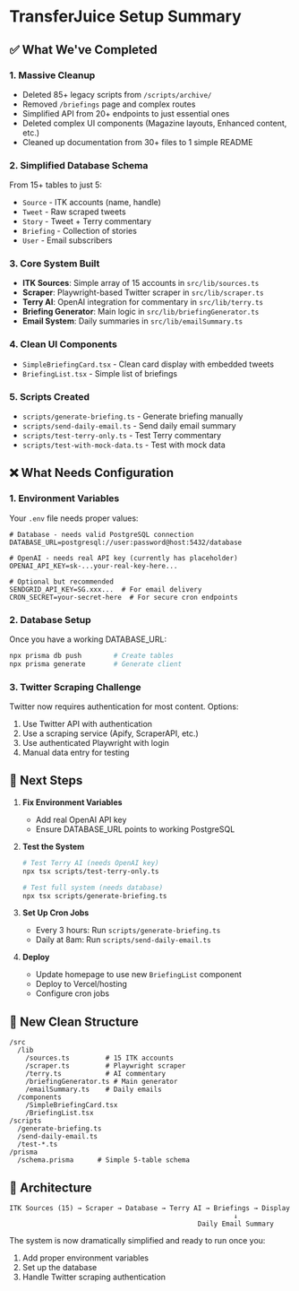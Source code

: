 # TransferJuice Setup Summary

## ✅ What We've Completed

### 1. **Massive Cleanup**

- Deleted 85+ legacy scripts from `/scripts/archive/`
- Removed `/briefings` page and complex routes
- Simplified API from 20+ endpoints to just essential ones
- Deleted complex UI components (Magazine layouts, Enhanced content, etc.)
- Cleaned up documentation from 30+ files to 1 simple README

### 2. **Simplified Database Schema**

From 15+ tables to just 5:

- `Source` - ITK accounts (name, handle)
- `Tweet` - Raw scraped tweets
- `Story` - Tweet + Terry commentary
- `Briefing` - Collection of stories
- `User` - Email subscribers

### 3. **Core System Built**

- **ITK Sources**: Simple array of 15 accounts in `src/lib/sources.ts`
- **Scraper**: Playwright-based Twitter scraper in `src/lib/scraper.ts`
- **Terry AI**: OpenAI integration for commentary in `src/lib/terry.ts`
- **Briefing Generator**: Main logic in `src/lib/briefingGenerator.ts`
- **Email System**: Daily summaries in `src/lib/emailSummary.ts`

### 4. **Clean UI Components**

- `SimpleBriefingCard.tsx` - Clean card display with embedded tweets
- `BriefingList.tsx` - Simple list of briefings

### 5. **Scripts Created**

- `scripts/generate-briefing.ts` - Generate briefing manually
- `scripts/send-daily-email.ts` - Send daily email summary
- `scripts/test-terry-only.ts` - Test Terry commentary
- `scripts/test-with-mock-data.ts` - Test with mock data

## ❌ What Needs Configuration

### 1. **Environment Variables**

Your `.env` file needs proper values:

```env
# Database - needs valid PostgreSQL connection
DATABASE_URL=postgresql://user:password@host:5432/database

# OpenAI - needs real API key (currently has placeholder)
OPENAI_API_KEY=sk-...your-real-key-here...

# Optional but recommended
SENDGRID_API_KEY=SG.xxx...  # For email delivery
CRON_SECRET=your-secret-here  # For secure cron endpoints
```

### 2. **Database Setup**

Once you have a working DATABASE_URL:

```bash
npx prisma db push        # Create tables
npx prisma generate       # Generate client
```

### 3. **Twitter Scraping Challenge**

Twitter now requires authentication for most content. Options:

1. Use Twitter API with authentication
2. Use a scraping service (Apify, ScraperAPI, etc.)
3. Use authenticated Playwright with login
4. Manual data entry for testing

## 🚀 Next Steps

1. **Fix Environment Variables**

   - Add real OpenAI API key
   - Ensure DATABASE_URL points to working PostgreSQL

2. **Test the System**

   ```bash
   # Test Terry AI (needs OpenAI key)
   npx tsx scripts/test-terry-only.ts

   # Test full system (needs database)
   npx tsx scripts/generate-briefing.ts
   ```

3. **Set Up Cron Jobs**

   - Every 3 hours: Run `scripts/generate-briefing.ts`
   - Daily at 8am: Run `scripts/send-daily-email.ts`

4. **Deploy**
   - Update homepage to use new `BriefingList` component
   - Deploy to Vercel/hosting
   - Configure cron jobs

## 📁 New Clean Structure

```
/src
  /lib
    /sources.ts         # 15 ITK accounts
    /scraper.ts         # Playwright scraper
    /terry.ts           # AI commentary
    /briefingGenerator.ts # Main generator
    /emailSummary.ts    # Daily emails
  /components
    /SimpleBriefingCard.tsx
    /BriefingList.tsx
/scripts
  /generate-briefing.ts
  /send-daily-email.ts
  /test-*.ts
/prisma
  /schema.prisma      # Simple 5-table schema
```

## 🎯 Architecture

```
ITK Sources (15) → Scraper → Database → Terry AI → Briefings → Display
                                                        ↓
                                               Daily Email Summary
```

The system is now dramatically simplified and ready to run once you:

1. Add proper environment variables
2. Set up the database
3. Handle Twitter scraping authentication
